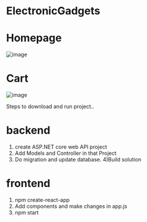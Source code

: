 # ElectronicGadgets

# Homepage

![image](https://user-images.githubusercontent.com/91672966/229337363-805db18d-7bb4-4112-afe3-f3c432a29408.png)

# Cart

![image](https://user-images.githubusercontent.com/91672966/229337375-526f9cd0-240e-4f3e-b572-1b2a0474da7c.png)




Steps to download and run project..

# backend
1) create ASP.NET core web API project
2) Add Models and Controller in that Project 
3) Do migration and update database.
4)Build solution

# frontend
1) npm create-react-app <name>
2) Add components and make changes in app.js
3) npm start
